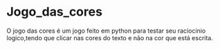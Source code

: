 # Jogo_das_cores

O jogo das cores é um jogo feito em python para testar seu racíocinio logico,tendo que clicar nas cores do texto e não na cor que está escrita.
